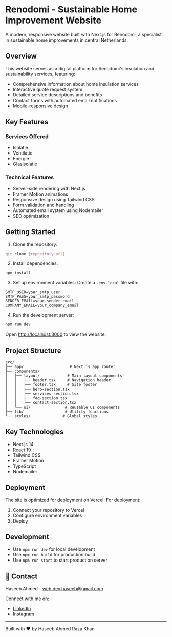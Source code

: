 # Renodomi - Sustainable Home Improvement Website

A modern, responsive website built with Next.js for Renodomi, a specialist in sustainable home improvements in central Netherlands.

## Overview

This website serves as a digital platform for Renodomi's insulation and sustainability services, featuring:

- Comprehensive information about home insulation services
- Interactive quote request system
- Detailed service descriptions and benefits
- Contact forms with automated email notifications
- Mobile-responsive design

## Key Features

### Services Offered
- Isolatie
- Ventilatie
- Energie
- Glasisolatie

### Technical Features
- Server-side rendering with Next.js
- Framer Motion animations
- Responsive design using Tailwind CSS
- Form validation and handling
- Automated email system using Nodemailer
- SEO optimization

## Getting Started

1. Clone the repository:
```bash
git clone [repository-url]
```

2. Install dependencies:
```bash
npm install
```

3. Set up environment variables:
Create a `.env.local` file with:
```
SMTP_USER=your_smtp_user
SMTP_PASS=your_smtp_password
SENDER_EMAIL=your_sender_email
COMPANY_EMAIL=your_company_email
```

4. Run the development server:
```bash
npm run dev
```

Open [http://localhost:3000](http://localhost:3000) to view the website.

## Project Structure

```
src/
├── app/                    # Next.js app router
├── components/
│   ├── layout/            # Main layout components
│   │   ├── header.tsx     # Navigation header
│   │   ├── footer.tsx     # Site footer
│   │   ├── hero-section.tsx
│   │   ├── services-section.tsx
│   │   ├── faq-section.tsx
│   │   └── contact-section.tsx
│   └── ui/               # Reusable UI components
├── lib/                  # Utility functions
└── styles/              # Global styles
```

## Key Technologies

- Next.js 14
- React 19
- Tailwind CSS
- Framer Motion
- TypeScript
- Nodemailer

## Deployment

The site is optimized for deployment on Vercel. For deployment:

1. Connect your repository to Vercel
2. Configure environment variables
3. Deploy

## Development

- Use `npm run dev` for local development
- Use `npm run build` for production build
- Use `npm run start` to start production server


## 🤝 Contact

Haseeb Ahmed - [web.dev.haseeb@gmail.com](mailto:web.dev.haseeb@gmail.com)

Connect with me on:
- [LinkedIn](https://pk.linkedin.com/in/haseeb-ahmed-raza-khan)
- [Instagram](https://www.instagram.com/haseeb.ahmed.raza.khan/)

---

Built with ❤️ by Haseeb Ahmed Raza Khan